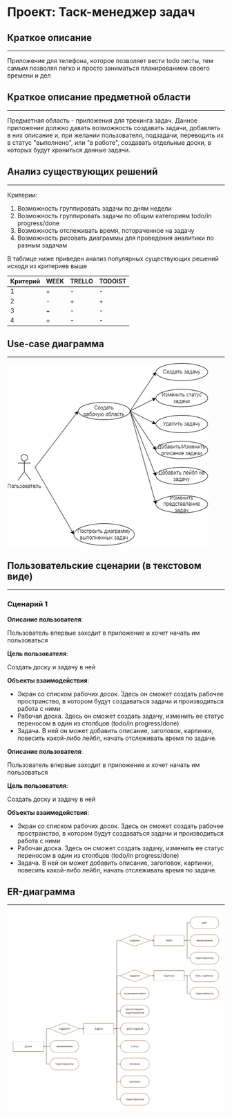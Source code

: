 # Проект: Таск-менеджер задач

## Краткое описание

---

Приложение для телефона, которое позволяет вести todo листы, тем самым позволяя легко и просто заниматься планированием своего времени и дел

## Краткое описание предметной области

---

Предметная область - приложения для трекинга задач. Данное приложение должно давать возможность создавать задачи, добавлять в них описание и, при желании пользователя, подзадачи, переводить их в статус "выполнено", или "в работе", создавать отдельные доски, в которых будут храниться данные задачи.

## Анализ существующих решений

---

Критерии:
1. Возможность группировать задачи по дням недели
2. Возможность группировать задачи по общим категориям todo/in progress/done
3. Возможность отслеживать время, потораченное на задачу
4. Возможность рисовать диаграммы для проведения аналитики по разным задачам

В таблице ниже приведен анализ популярных существующих решений исходя из критериев выше

| Критерий | WEEK | TRELLO | TODOIST | 
|----------|----------|----------|----------|
| 1 | + | - | - |
| 2 | - | + | + |
| 3 | + | - | - |
| 4 | + | - | - |

## Use-case диаграмма

---

![use-case-diagram](diagrams/useCaseTaskManager.png)

## Пользовательские сценарии (в текстовом виде)

---

### Сценарий 1


**Описание пользователя**:

Пользователь впервые заходит в приложение и хочет начать им пользоваться

**Цель пользователя**:

Создать доску и задачу в ней

**Объекты взаимодействия**:

- Экран со списком рабочих досок. Здесь он сможет создать рабочее пространство, в котором будут создаваться задачи и 
производиться работа с ними
- Рабочая доска. Здесь он сможет создать задачу, изменить ее статус переносом в один из столбцов (todo/in progress/done)
- Задача. В ней он может добавить описание, заголовок, картинки, повесить какой-либо лейбл, начать отслеживать время по
задаче.

**Описание пользователя**:

Пользователь впервые заходит в приложение и хочет начать им пользоваться

**Цель пользователя**:

Создать доску и задачу в ней

**Объекты взаимодействия**:

- Экран со списком рабочих досок. Здесь он сможет создать рабочее пространство, в котором будут создаваться задачи и
  производиться работа с ними
- Рабочая доска. Здесь он сможет создать задачу, изменить ее статус переносом в один из столбцов (todo/in progress/done)
- Задача. В ней он может добавить описание, заголовок, картинки, повесить какой-либо лейбл, начать отслеживать время по
  задаче.

## ER-диаграмма

---

![er-diagram](diagrams/ErTaskManager.png)





